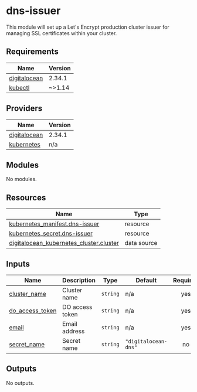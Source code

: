 # dns-issuer

This module will set up a Let's Encrypt production cluster issuer for managing SSL certificates within your cluster.

<!-- BEGINNING OF PRE-COMMIT-TERRAFORM DOCS HOOK -->
## Requirements

| Name | Version |
|------|---------|
| <a name="requirement_digitalocean"></a> [digitalocean](#requirement\_digitalocean) | 2.34.1 |
| <a name="requirement_kubectl"></a> [kubectl](#requirement\_kubectl) | ~>1.14 |

## Providers

| Name | Version |
|------|---------|
| <a name="provider_digitalocean"></a> [digitalocean](#provider\_digitalocean) | 2.34.1 |
| <a name="provider_kubernetes"></a> [kubernetes](#provider\_kubernetes) | n/a |

## Modules

No modules.

## Resources

| Name | Type |
|------|------|
| [kubernetes_manifest.dns-issuer](https://registry.terraform.io/providers/hashicorp/kubernetes/latest/docs/resources/manifest) | resource |
| [kubernetes_secret.dns-issuer](https://registry.terraform.io/providers/hashicorp/kubernetes/latest/docs/resources/secret) | resource |
| [digitalocean_kubernetes_cluster.cluster](https://registry.terraform.io/providers/digitalocean/digitalocean/2.34.1/docs/data-sources/kubernetes_cluster) | data source |

## Inputs

| Name | Description | Type | Default | Required |
|------|-------------|------|---------|:--------:|
| <a name="input_cluster_name"></a> [cluster\_name](#input\_cluster\_name) | Cluster name | `string` | n/a | yes |
| <a name="input_do_access_token"></a> [do\_access\_token](#input\_do\_access\_token) | DO access token | `string` | n/a | yes |
| <a name="input_email"></a> [email](#input\_email) | Email address | `string` | n/a | yes |
| <a name="input_secret_name"></a> [secret\_name](#input\_secret\_name) | Secret name | `string` | `"digitalocean-dns"` | no |

## Outputs

No outputs.
<!-- END OF PRE-COMMIT-TERRAFORM DOCS HOOK -->
